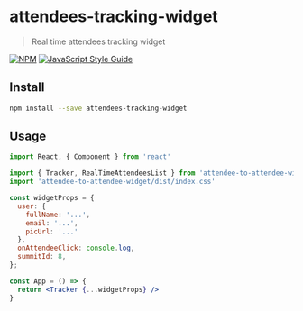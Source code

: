 # attendees-tracking-widget

> Real time attendees tracking widget

[![NPM](https://img.shields.io/npm/v/attendees-tracking-widget.svg)](https://www.npmjs.com/package/attendees-tracking-widget) [![JavaScript Style Guide](https://img.shields.io/badge/code_style-standard-brightgreen.svg)](https://standardjs.com)

## Install

```bash
npm install --save attendees-tracking-widget
```

## Usage

```jsx
import React, { Component } from 'react'

import { Tracker, RealTimeAttendeesList } from 'attendee-to-attendee-widget'
import 'attendee-to-attendee-widget/dist/index.css'

const widgetProps = {
  user: {
    fullName: '...',
    email: '...',
    picUrl: '...'
  },
  onAttendeeClick: console.log,
  summitId: 8,
};

const App = () => {
  return <Tracker {...widgetProps} />
}
```